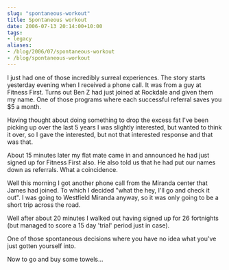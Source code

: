 ```yaml
---
slug: "spontaneous-workout"
title: Spontaneous workout
date: 2006-07-13 20:14:00+10:00
tags:
- legacy
aliases:
- /blog/2006/07/spontaneous-workout
- /blog/spontaneous-workout
---
```


I just had one of those incredibly surreal experiences. The story starts yesterday evening when I received a phone call. It was from a guy at Fitness First. Turns out Ben Z had just joined at Rockdale and given them my name. One of those programs where each successful referral saves you $5 a month.

Having thought about doing something to drop the excess fat I've been picking up over the last 5 years I was slightly interested, but wanted to think it over, so I gave the interested, but not that interested response and that was that.

About 15 minutes later my flat mate came in and announced he had just signed up for Fitness First also. He also told us that he had put our names down as referrals. What a coincidence.

Well this morning I got another phone call from the Miranda center that James had joined. To which I decided "what the hey, I'll go and check it out". I was going to Westfield Miranda anyway, so it was only going to be a short trip across the road.

Well after about 20 minutes I walked out having signed up for 26 fortnights (but managed to score a 15 day 'trial' period just in case).

One of those spontaneous decisions where you have no idea what you've just gotten yourself into.

Now to go and buy some towels...
